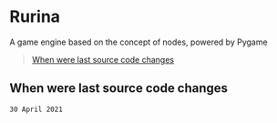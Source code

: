 # Rurina

A game engine based on the concept of nodes, powered by Pygame

> [When were last source code changes](#when-were-last-source-code-changes)

## When were last source code changes
`30 April 2021`
